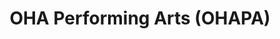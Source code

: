 ---
title: OHA Performing Arts (OHAPA)
description1: Opportunities to participate in performing arts
leaderNames: OHA
leaderTitle: OHAPA Coordinator
email: oha@gmail.com
---